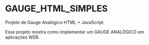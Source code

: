 # GAUGE_HTML_SIMPLES
Projeto de Gauge Analógico HTML + JavaScript.

Esse projeto mostra como implementar um GAUGE ANALÓGICO em aplicações WEB.
